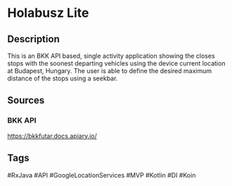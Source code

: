# Holabusz Lite

## Description

This is an BKK API based, single activity application showing the closes stops with the soonest departing vehicles using the device current location at Budapest, Hungary. The user is able to define the desired maximum distance of the stops using a seekbar.

## Sources

### BKK API
https://bkkfutar.docs.apiary.io/

## Tags 
#RxJava #API #GoogleLocationServices #MVP #Kotlin #DI #Koin
